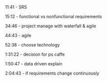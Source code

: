 11:41 - SRS

15:12 - functional vs nonfunctional requirements

34:46 - project manage with waterfall & agile

44:43 - agile

52:38 - choose technology

1:31:22 - decision for ps caffe

1:50:47 - data driven explain

2:04:43 - if requirements change continuously